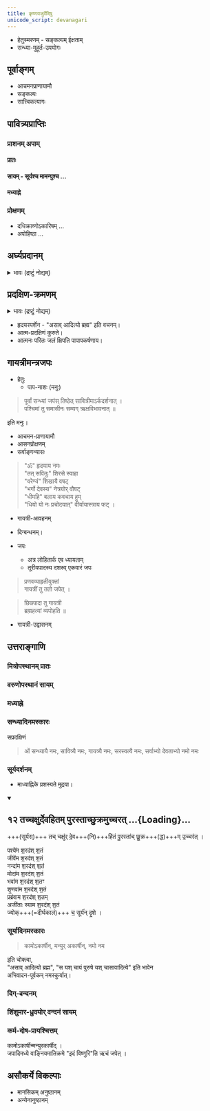 ```yaml
---
title: कृष्णयजुर्वेदिषु
unicode_script: devanagari  
---
```


- हेतुस्मरणम् - सङ्कल्पम् ईक्षताम्
- सन्ध्या-मुहूर्त-उपयोगः

## पूर्वाङ्गम्

- आचमनप्राणायामौ
- सङ्कल्पः
- सात्त्विकत्यागः

## पावित्र्यप्राप्तिः

### प्राशनम् अपाम्
#### प्रातः
<div class="js_include" url="/vedAH_yajuH/taittirIyam/AraNyakam/sarva-prastutiH/06_mahA-nArAyaNopaniShat/25_sUryash_cha/"  newLevelForH1="2" includeTitle="false"> </div>  

#### सायम् - सूर्यश्च मामन्युश्च …
<div class="js_include" url="/vedAH_yajuH/taittirIyam/AraNyakam/sarva-prastutiH/06_mahA-nArAyaNopaniShat/24_agnish_cha.md"  newLevelForH1="5" includeTitle="false"> </div>  

#### मध्याह्ने
<div class="js_include" url="/devaH/AryaH/hindukaH/jalam/Rk/ApaH_punantu.md"  newLevelForH1="5" includeTitle="false"> </div>  



### प्रोक्षणम्
- दधिक्राव्णोऽकारिषम् …
- अपोहिष्ठा …

<div class="js_include" url="/vedAH_Rk/shAkalam/saMhitA/vishvAsa-prastutiH/04/039/06_dadhikrAvNo_akAriShaM.md"  newLevelForH1="5" includeTitle="false"> </div>  



## अर्घ्यप्रदानम्
<details><summary>भावः (द्रष्टुं नोद्यम्)</summary>

- जलबिन्दवो वज्रा भूत्वा राक्षसान् घ्नन्ति, ततो देवजयो धर्मरक्षा चेति ब्राह्मणम्।
- {[सायणो ऽत्र।](https://archive.org/stream/taittiriya/taittiriya_aranyaka_bhaskara_01#page/n193/mode/2up)}
</details>

<div class="js_include" url="/vedAH_Rk/shAkalam/saMhitA/vishvAsa-prastutiH/03/062/10_tatsaviturvareNyaM_bhargo.md"  newLevelForH1="2" includeTitle="true"> </div>  


## प्रदक्षिण-क्रमणम्

<details><summary>भावः (द्रष्टुं नोद्यम्)</summary>

- यत्प्रदक्षिणं प्रक्रमन्ति तेन +++(अर्घ्यप्रदानेन रक्षोहननस्य)+++ पाप्मानम् अवधून्वन्ति। उद्यन्तम् अस्तंयन्तम् आदित्यम् अभिध्यायन्, (प्रदक्षिणं) कुर्वन् ब्राह्मणो विद्वान् सकलं भद्रम् अश्नुते असावादित्यो ब्रह्मेति ब्रह्मैव सन् ब्रह्माप्येति  ।। २ ।।, इति । इति कृष्णयजुर्वेदीयतैत्तिरीयारण्यके द्वितीयप्रपाठके द्वितीयोऽनुवाकः
</details>

- हृदयस्पर्शेन - "असाव् आदित्यो ब्रह्म" इति वचनम्।
- आत्म-प्रदक्षिणं कुरुते।
- आत्मनः परितः जलं क्षिपति पापापकर्षणाय।

## गायत्रीमन्त्रजपः

- हेतुः
  - पाप-नाशः (मनुः)

> पूर्वां सन्ध्यां जपंस् तिष्ठेत् सावित्रीमाऽर्कदर्शनात् ।   
पश्चिमां तु समासीनः सम्यग् ऋक्षविभावनात् ॥ 

इति मनुः। 

 
- आचमन-प्राणायामौ
- आसनप्रोक्षणम्
- सर्वाङ्गन्यासः

> "ॐ" हृदयाय नमः  
> "तत् सवितुः" शिरसे स्वाहा  
> "वरेण्यं" शिखायै वषट्  
> "भर्गो देवस्य" नेत्रयोर् वौषट्  
> "धीमहि" बलाय कवचाय हुम्  
> "धियो यो नः प्रचोदयात्" वीर्यायास्त्राय फट् ।

- गायत्री-आवहनम्

<div class="js_include" url="/vedAH_yajuH/taittirIyam/AraNyakam/sarva-prastutiH/06_mahA-nArAyaNopaniShat/26_AyAtu_varadA/"  newLevelForH1="2" includeTitle="false"> </div>  

- दिग्बन्धनम्।

- जपः
  - अत्र लोहितार्क एव ध्यायताम्
  - तूरीयपादस्य दशस्व् एकवारं जपः

> प्रणवव्याहृतीयुक्तां  
गायत्रीं तु ततो जपेत् ।

> छिन्नपादा तु गायत्री  
ब्रह्महत्यां व्यपोहति ॥

<div class="js_include" url="/vedAH_Rk/shAkalam/saMhitA/vishvAsa-prastutiH/03/062/10_tatsaviturvareNyaM_bhargo.md"  newLevelForH1="2" includeTitle="true"> </div>

<div class="js_include" url="/vedAH_Rk/shAkalam/saMhitA/sarvASh_TIkAH/03/062/10_tatsaviturvareNyaM_bhargo.md"  newLevelForH1="2" includeTitle="true"> </div>


- गायत्री-उद्वासनम्

<div class="js_include" url="/vedAH_yajuH/taittirIyam/AraNyakam/sarva-prastutiH/06_mahA-nArAyaNopaniShat/30_uttame_shikhare.md"  newLevelForH1="5" includeTitle="false"> </div>  



## उत्तराङ्गाणि

### मित्रोपस्थानम् प्रातः

<div class="js_include" url="/vedAH_yajuH/taittirIyam/saMhitA/sarva-prastutiH/4/1/aMshAH/mitrasya_charShaNIdhRtaH.md"  newLevelForH1="5" includeTitle="false"> </div>  

<div class="js_include" url="/vedAH_yajuH/taittirIyam/saMhitA/Rk/vishvAsa-prastutiH/3/4/11_rAjasUyagatA_yAjyApuronuvAkyAH/mitro_janAn.md"  newLevelForH1="5" includeTitle="false"> </div>  

<div class="js_include" url="/vedAH_Rk/shAkalam/saMhitA/vishvAsa-prastutiH/03/059/02_pra_sa.md"  newLevelForH1="5" includeTitle="false"> </div>  



### वरुणोपस्थानं सायम्
<div class="js_include" url="/vedAH_Rk/shAkalam/saMhitA/vishvAsa-prastutiH/01/025/19_imaM_me.md"  newLevelForH1="2" includeTitle="false"> </div>

<div class="js_include" url="/vedAH_Rk/shAkalam/saMhitA/vishvAsa-prastutiH/01/024/11_tattvA_yAmi.md"  newLevelForH1="2" includeTitle="false"> </div>

### मध्याह्ने 

<div class="js_include" url="/devaH/AryaH/hindukaH/classes/AdityAH/Rk/A_satyena_rajasA.md"  newLevelForH1="5" includeTitle="false"> </div>  



### सन्ध्यादिनमस्कारः

सप्रदक्षिणं

> ओं सन्ध्यायै नमः, सावित्र्यै नमः, गायत्र्यै नमः, सरस्वत्यै नमः, सर्वाभ्यो देवताभ्यो नमो नमः


### सूर्यदर्शनम्
- माध्याह्निके प्रशस्यते मुद्रया। 

<div class="js_include" includetitle="false" newlevelforh1="2" unfilled url="/vedAH_yajuH/taittirIyam/sUtram/ApastambaH/gRhyam/ekAgnikANDam/vishvAsa-prastutiH/2_05/12_tachchaxurdevahitam_purastAchChukramuchcharat.md">
<details open><summary><h2>१२ तच्चक्षुर्देवहितम् पुरस्ताच्छुक्रमुच्चरत् ...{Loading}...</h2></summary>


+++(सूर्यस्)+++ तच् चक्षु॑र् दे॒व+++(नि)+++हि॑तं पु॒रस्ता॑च् छु॒क्र+++(द्ध)+++म् उ॒च्चर॑त् ।



पश्ये॑म श॒रद॑श् श॒तं  
जीवे॑म श॒रद॑श् श॒तं  
नन्दा॑म श॒रद॑श् श॒तं  
मोदा॑म श॒रद॑श् श॒तं  
भवा॑म श॒रद॑श् श॒तꣳ  
शृ॒णवा॑म श॒रद॑श् श॒तं  
प्रब्र॑वाम श॒रद॑श् श॒तम्  
अजी॑ताः स्याम श॒रद॑श् श॒तं  
ज्योक्+++(=दीर्घकालं)+++ च॒ सूर्य॑न् दृ॒शे ।

</details>
</div>

### सूर्यादिनमस्कारः
> कामोऽकार्षीन्, मन्युर् अकार्षीन्, नमो नम

इति चोक्त्वा,  
"असाव् आदित्यो ब्रह्म", "स यश् चायं पुरुषे यश् चासावादित्ये" इति भावेन  
अभिवादन-पूर्वकम् नमस्कुर्यात्। 

### दिग्-वन्दनम्

<div class="js_include" url="/vedAH_yajuH/AryaH/hindukaH/classes/lokAntaram/yajuH/dik/namaH_prAchyai.md"  newLevelForH1="5" includeTitle="false"> </div>  



### शिंशुमार-ध्रुवयोर् वन्दनं सायम्

<div class="js_include" url="/vedAH_yajuH/taittirIyam/AraNyakam/sarva-prastutiH/02/22_2_dhruva-vandanam.md"  newLevelForH1="5" includeTitle="false"> </div>  

<div class="js_include" url="/vedAH_yajuH/taittirIyam/AraNyakam/sarva-prastutiH/02_svAdhyAya-brAhmaNAdi/19_2_shiMshumAra-vandanam.md"  newLevelForH1="5" includeTitle="false"> </div>  


### कर्म-दोष-प्रायश्चित्तम्
कामोऽकार्षीन्मन्युरकार्षीद् ।  
जपादिमध्ये वाङ्नियमातिक्रमे "इदं विष्णुरि"ति ऋचं जपेत् ।

## असौकर्ये विकल्पाः

- मानसिकम् अनुष्ठानम्
- अन्येनानुष्ठानम्

